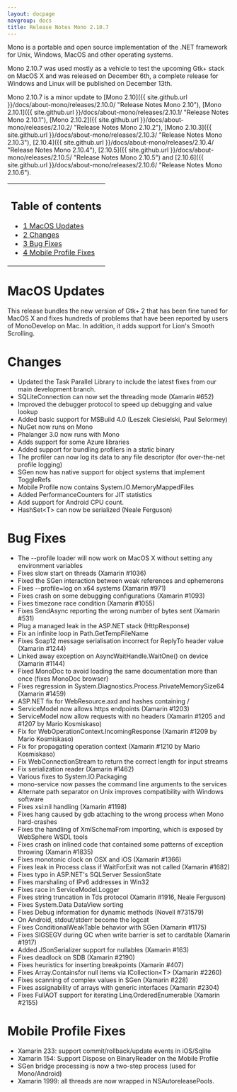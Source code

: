 ```yaml
---
layout: docpage
navgroup: docs
title: Release Notes Mono 2.10.7
---
```


Mono is a portable and open source implementation of the .NET framework for Unix, Windows, MacOS and other operating systems.

Mono 2.10.7 was used mostly as a vehicle to test the upcoming Gtk+ stack on MacOS X and was released on December 6th, a complete release for Windows and Linux will be published on December 13th.

Mono 2.10.7 is a minor update to [Mono 2.10]({{ site.github.url }}/docs/about-mono/releases/2.10.0/ "Release Notes Mono 2.10"), [Mono 2.10.1]({{ site.github.url }}/docs/about-mono/releases/2.10.1/ "Release Notes Mono 2.10.1"), [Mono 2.10.2]({{ site.github.url }}/docs/about-mono/releases/2.10.2/ "Release Notes Mono 2.10.2"), [Mono 2.10.3]({{ site.github.url }}/docs/about-mono/releases/2.10.3/ "Release Notes Mono 2.10.3"), [2.10.4]({{ site.github.url }}/docs/about-mono/releases/2.10.4/ "Release Notes Mono 2.10.4"), [2.10.5]({{ site.github.url }}/docs/about-mono/releases/2.10.5/ "Release Notes Mono 2.10.5") and [2.10.6]({{ site.github.url }}/docs/about-mono/releases/2.10.6/ "Release Notes Mono 2.10.6").

<table>
<col width="100%" />
<tbody>
<tr class="odd">
<td align="left"><h2>Table of contents</h2>
<ul>
<li><a href="#macos-updates">1 MacOS Updates</a></li>
<li><a href="#changes">2 Changes</a></li>
<li><a href="#bug-fixes">3 Bug Fixes</a></li>
<li><a href="#mobile-profile-fixes">4 Mobile Profile Fixes</a></li>
</ul></td>
</tr>
</tbody>
</table>

MacOS Updates
=============

This release bundles the new version of Gtk+ 2 that has been fine tuned for MacOS X and fixes hundreds of problems that have been reported by users of MonoDevelop on Mac. In addition, it adds support for Lion's Smooth Scrolling.

Changes
=======

-   Updated the Task Parallel Library to include the latest fixes from our main development branch.
-   SQLiteConnection can now set the threading mode (Xamarin \#652)
-   Improved the debugger protocol to speed up debugging and value lookup
-   Added basic support for MSBuild 4.0 (Leszek Ciesielski, Paul Selormey)
-   NuGet now runs on Mono
-   Phalanger 3.0 now runs with Mono
-   Adds support for some Azure libraries
-   Added support for bundling profilers in a static binary
-   The profiler can now log its data to any file descriptor (for over-the-net profile logging)
-   SGen now has native support for object systems that implement ToggleRefs
-   Mobile Profile now contains System.IO.MemoryMappedFiles
-   Added PerformanceCounters for JIT statistics
-   Add support for Android CPU count.
-   HashSet\<T\> can now be serialized (Neale Ferguson)

Bug Fixes
=========

-   The --profile loader will now work on MacOS X without setting any environment variables
-   Fixes slow start on threads (Xamarin \#1036)
-   Fixed the SGen interaction between weak references and ephemerons
-   Fixes --profile=log on x64 systems (Xamarin \#971)
-   Fixes crash on some debugging configurations (Xamarin \#1093)
-   Fixes timezone race condition (Xamarin \#1055)
-   Fixes SendAsync reporting the wrong number of bytes sent (Xamarin \#531)
-   Plug a managed leak in the ASP.NET stack (HttpResponse)
-   Fix an infinite loop in Path.GetTempFileName
-   Fixes Soap12 message serialisation incorrect for ReplyTo header value (Xamarin \#1244)
-   Linked away exception on AsyncWaitHandle.WaitOne() on device (Xamarin \#1144)
-   Fixed MonoDoc to avoid loading the same documentation more than once (fixes MonoDoc browser)
-   Fixes regression in System.Diagnostics.Process.PrivateMemorySize64 (Xamarin \#1459)
-   ASP.NET fix for WebResource.axd and hashes containing /
-   ServiceModel now allows https endpoints (Xamarin \#1203)
-   ServiceModel now allow requests with no headers (Xamarin \#1205 and \#1207 by Mario Kosmiskaso)
-   Fix for WebOperationContext.IncomingResponse (Xamarin \#1209 by Mario Kosmiskaso)
-   Fix for propagating operation context (Xamarin \#1210 by Mario Kosmiskaso)
-   Fix WebConnectionStream to return the correct length for input streams
-   Fix serialization reader (Xamarin \#1462)
-   Various fixes to System.IO.Packaging
-   mono-service now passes the command line arguments to the services
-   Alternate path separator on Unix improves compatibility with Windows software
-   Fixes xsi:nil handling (Xamarin \#1198)
-   Fixes hang caused by gdb attaching to the wrong process when Mono hard-crashes
-   Fixes the handling of XmlSchemaFrom importing, which is exposed by WebSphere WSDL tools
-   Fixes crash on inlined code that contained some patterns of exception throwing (Xamarin \#1835)
-   Fixes monotonic clock on OSX and iOS (Xamarin \#1366)
-   Fixes leak in Process class if WaitForExit was not called (Xamarin \#1682)
-   Fixes typo in ASP.NET's SQLServer SessionState
-   Fixes marshaling of IPv6 addresses in Win32
-   Fixes race in ServiceModel.Logger
-   Fixes string truncation in Tds protocol (Xamarin \#1916, Neale Ferguson)
-   Fixes System.Data DataView sorting
-   Fixes Debug information for dynamic methods (Novell \#731579)
-   On Android, stdout/stderr become the logcat
-   Fixes ConditionalWeakTable behavior with SGen (Xamarin \#1175)
-   Fixes SIGSEGV during GC when write barrier is set to cardtable (Xamarin \#1917)
-   Added JSonSerializer support for nullables (Xamarin \#163)
-   Fixes deadlock on SDB (Xamarin \#2190)
-   Fixes heuristics for inserting breakpoints (Xamarin \#407)
-   Fixes Array.Containsfor null items via ICollection\<T\> (Xamarin \#2260)
-   Fixes scanning of complex values in SGen (Xamarin \#228)
-   Fixes assignability of arrays with generic interfaces (Xamarin \#2304)
-   Fixes FullAOT support for iterating Linq.OrderedEnumerable (Xamarin \#2155)

Mobile Profile Fixes
====================

-   Xamarin 233: support commit/rollback/update events in iOS/Sqlite
-   Xamarin 154: Support Dispose on BinaryReader on the Mobile Profile
-   SGen bridge processing is now a two-step process (used for Mono/Android)
-   Xamarin 1999: all threads are now wrapped in NSAutoreleasePools.


